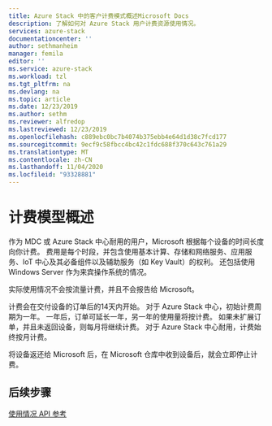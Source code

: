 ```yaml
---
title: Azure Stack 中的客户计费模式概述Microsoft Docs
description: 了解如何对 Azure Stack 用户计费资源使用情况。
services: azure-stack
documentationcenter: ''
author: sethmanheim
manager: femila
editor: ''
ms.service: azure-stack
ms.workload: tzl
ms.tgt_pltfrm: na
ms.devlang: na
ms.topic: article
ms.date: 12/23/2019
ms.author: sethm
ms.reviewer: alfredop
ms.lastreviewed: 12/23/2019
ms.openlocfilehash: c889ebc0bc7b4074b375ebb4e64d1d38c7fcd177
ms.sourcegitcommit: 9ecf9c58fbcc4bc42c1fdc688f370c643c761a29
ms.translationtype: MT
ms.contentlocale: zh-CN
ms.lasthandoff: 11/04/2020
ms.locfileid: "93328881"
---
```

# <a name="billing-model-overview"></a>计费模型概述

作为 MDC 或 Azure Stack 中心耐用的用户，Microsoft 根据每个设备的时间长度向你计费。 费用是每个时段，并包含使用基本计算、存储和网络服务、应用服务、IoT 中心及其必备组件以及辅助服务（如 Key Vault）的权利。 还包括使用 Windows Server 作为来宾操作系统的情况。

实际使用情况不会按流量计费，并且不会报告给 Microsoft。

计费会在交付设备的订单后的14天内开始。 对于 Azure Stack 中心，初始计费周期为一年。 一年后，订单可延长一年，另一年的使用量将按计费。 如果未扩展订单，并且未返回设备，则每月将继续计费。 对于 Azure Stack 中心耐用，计费始终按月计费。

将设备返还给 Microsoft 后，在 Microsoft 仓库中收到设备后，就会立即停止计费。

## <a name="next-steps"></a>后续步骤

[使用情况 API 参考](analyze-usage-tzl.md)
